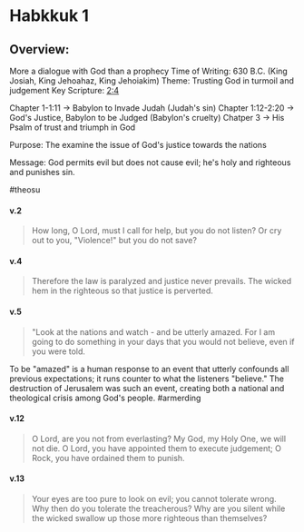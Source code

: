 # Habkkuk 1

## Overview:
More a dialogue with God than a prophecy
Time of Writing: 630 B.C. (King Josiah, King Jehoahaz, King Jehoiakim)
Theme: Trusting God in turmoil and judgement
Key Scripture: [2:4](Habukkuk2#v.4)

Chapter 1-1:11 → Babylon to Invade Judah (Judah's sin)
Chapter 1:12-2:20 → God's Justice, Babylon to be Judged (Babylon's cruelty)
Chatper 3 → His Psalm of trust and triumph in God

Purpose: The examine the issue of God's justice towards the nations

Message: God permits evil but does not cause evil; he's holy and righteous and punishes sin.

#theosu 

#### v.2
>How long, O Lord, must I call for help, but you do not listen? Or cry out to you, "Violence!" but you do not save?

#### v.4
>Therefore the law is paralyzed and justice never prevails. The wicked hem in the righteous so that justice is perverted. 

#### v.5
>"Look at the nations and watch - and be utterly amazed. For I am going to do something in your days that you would not believe, even if you were told.

To be "amazed" is a human response to an event that utterly confounds all previous expectations; it runs counter to what the listeners "believe." The destruction of Jerusalem was such an event, creating both a national and theological crisis among God's people.
#armerding 

#### v.12
>O Lord, are you not from everlasting? My God, my Holy One, we will not die. O Lord, you have appointed them to execute judgement; O Rock, you have ordained them to punish.

#### v.13
>Your eyes are too pure to look on evil; you cannot tolerate wrong. Why then do you tolerate the treacherous? Why are you silent while the wicked swallow up those more righteous than themselves?







